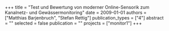 +++
title = "Test und Bewertung von moderner Online-Sensorik zum Kanalnetz- und Gewässermonitoring"
date = 2009-01-01
authors = ["Matthias Barjenbruch", "Stefan Rettig"]
publication_types = ["4"]
abstract = ""
selected = false
publication = ""
projects = ["monitor1"]
+++

